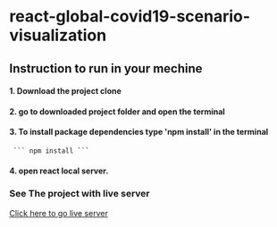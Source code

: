 # react-global-covid19-scenario-visualization

## Instruction to run in your mechine
#### 1. Download the project clone
#### 2. go to downloaded project folder and open the terminal
#### 3. To install package dependencies type 'npm install' in the terminal
     ``` npm install ```
 
#### 4. open react local server.
         
### See The project with live server
[Click here to go live server](https://stackblitz.com/edit/react-pie-chart-covid19-final)
